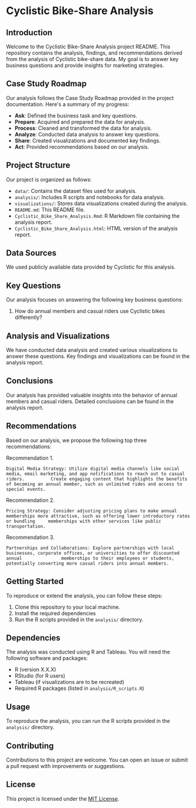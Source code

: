 # Cyclistic Bike-Share Analysis

## Introduction

Welcome to the Cyclistic Bike-Share Analysis project README. This repository contains the analysis, findings, and recommendations derived from the analysis of Cyclistic bike-share data. My goal is to answer key business questions and provide insights for marketing strategies.

## Case Study Roadmap

Our analysis follows the Case Study Roadmap provided in the project documentation. Here's a summary of my progress:

- **Ask**: Defined the business task and key questions.
- **Prepare**: Acquired and prepared the data for analysis.
- **Process**: Cleaned and transformed the data for analysis.
- **Analyze**: Conducted data analysis to answer key questions.
- **Share**: Created visualizations and documented key findings.
- **Act**: Provided recommendations based on our analysis.

## Project Structure

Our project is organized as follows:

- `data/`: Contains the dataset files used for analysis.
- `analysis/`: Includes R scripts and notebooks for data analysis.
- `visualizations/`: Stores data visualizations created during the analysis.
- `README.md`: This README file.
- `Cyclistic_Bike_Share_Analysis.Rmd`: R Markdown file containing the analysis report.
- `Cyclistic_Bike_Share_Analysis.html`: HTML version of the analysis report.

## Data Sources

We used publicly available data provided by Cyclistic for this analysis.

## Key Questions

Our analysis focuses on answering the following key business questions:

1. How do annual members and casual riders use Cyclistic bikes differently?

## Analysis and Visualizations

We have conducted data analysis and created various visualizations to answer these questions. Key findings and visualizations can be found in the analysis report.

## Conclusions

Our analysis has provided valuable insights into the behavior of annual members and casual riders. Detailed conclusions can be found in the analysis report.

## Recommendations

Based on our analysis, we propose the following top three recommendations:

Recommendation 1.

    Digital Media Strategy: Utilize digital media channels like social media, email marketing, and app notifications to reach out to casual riders.          Create engaging content that highlights the benefits of becoming an annual member, such as unlimited rides and access to special events.

 Recommendation 2.

    Pricing Strategy: Consider adjusting pricing plans to make annual memberships more attractive, such as offering lower introductory rates or bundling     memberships with other services like public transportation.
      
 Recommendation 3.

    Partnerships and Collaborations: Explore partnerships with local businesses, corporate offices, or universities to offer discounted annual               memberships to their employees or students, potentially converting more casual riders into annual members.


## Getting Started

To reproduce or extend the analysis, you can follow these steps:

1. Clone this repository to your local machine.
2. Install the required dependencies 
3. Run the R scripts provided in the `analysis/` directory.

## Dependencies

The analysis was conducted using R and Tableau. You will need the following software and packages:

- R (version X.X.X)
- RStudio (for R users)
- Tableau (if visualizations are to be recreated)
- Required R packages (listed in `analysis/R_scripts.R`)

## Usage

To reproduce the analysis, you can run the R scripts provided in the `analysis/` directory.

## Contributing

Contributions to this project are welcome. You can open an issue or submit a pull request with improvements or suggestions.

## License

This project is licensed under the [MIT License](LICENSE).
